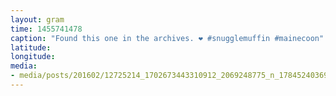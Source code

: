 ```yaml
---
layout: gram
time: 1455741478
caption: "Found this one in the archives. ❤️ #snugglemuffin #mainecoon"
latitude: 
longitude: 
media:
- media/posts/201602/12725214_1702673443310912_2069248775_n_17845240369073977.jpg
---
```

